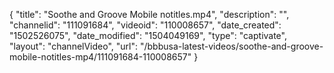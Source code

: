 {
    "title": "Soothe and Groove Mobile notitles.mp4",
    "description": "",
    "channelid": "111091684",
    "videoid": "110008657",
    "date_created": "1502526075",
    "date_modified": "1504049169",
    "type": "captivate",
    "layout": "channelVideo",
    "url": "\/bbbusa-latest-videos\/soothe-and-groove-mobile-notitles-mp4\/111091684-110008657"
}
